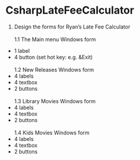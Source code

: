 # CsharpLateFeeCalculator
1. Design the forms for Ryan’s Late Fee Calculator <br><br>
1.1 The Main menu Windows form<br> 
- 1 label
- 4 button (set hot key: e.g. &Exit)<br><br>
1.2 New Releases Windows form<br>
- 4 labels
- 4 textbox
- 2 buttons <br><br>
1.3 Library Movies Windows form<br>
- 4 labels
- 4 textbox
- 2 buttons <br><br>
1.4 Kids Movies Windows form<br>
- 4 labels
- 4 textbox
- 2 buttons <br><br>
